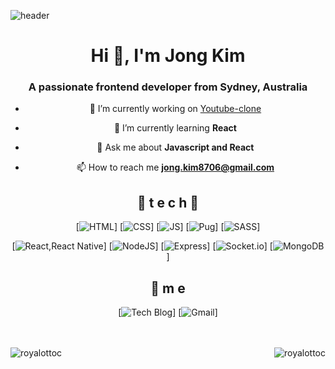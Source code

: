 

<!--
**RoyalOttoc/RoyalOttoc** is a ✨ _special_ ✨ repository because its `README.md` (this file) appears on your GitHub profile.

Here are some ideas to get you started:

- 🔭 I’m currently working on ...
- 🌱 I’m currently learning ...
- 👯 I’m looking to collaborate on ...
- 🤔 I’m looking for help with ...
- 💬 Ask me about ...
- 📫 How to reach me: ...
- 😄 Pronouns: ...
- ⚡ Fun fact: ...
-->

![header](https://capsule-render.vercel.app/api?type=waving&color=gradient&height=300&section=header&text=RoyalOttoc🚀&fontSize=70)

<div align=center>
<h1 align="center">Hi 👋, I'm Jong Kim</h1>
<h3 align="center">A passionate frontend developer from Sydney, Australia</h3>

- 🔭 I’m currently working on [Youtube-clone](https://github.com/RoyalOttoc/youtube_clone)

- 🌱 I’m currently learning **React**

- 💬 Ask me about **Javascript and React**

- 📫 How to reach me **jong.kim8706@gmail.com**
  
## 🌹 t e c h 🌹

[![HTML](https://img.shields.io/badge/Html-E34F26?style=flat-square&logo=Html5&logoColor=white)]
[![CSS](https://img.shields.io/badge/CSS-1572B6?style=flat-square&logo=CSS3&logoColor=white)]
[![JS](https://img.shields.io/badge/JavaScript-F7DF1E?style=flat-square&logo=JavaScript&logoColor=black)]
[![Pug](https://img.shields.io/badge/Pug-FFF?style=for-the-badge&logo=pug&logoColor=A86454)]
[![SASS](https://img.shields.io/badge/SASS-hotpink.svg?style=for-the-badge&logo=SASS&logoColor=white)]
<br>

[![React,React Native](https://img.shields.io/badge/React%20/%20ReactNative-61DAFB?style=flat-square&logo=React&logoColor=black)]
[![NodeJS](https://img.shields.io/badge/Node.js-339933?style=flat-square&logo=Node.js&logoColor=white)]
[![Express](https://img.shields.io/badge/express.js-%23404d59.svg?style=for-the-badge&logo=express&logoColor=%2361DAFB)]
[![Socket.io](https://img.shields.io/badge/Socket.io-black?style=for-the-badge&logo=socket.io&badgeColor=010101)]
[![MongoDB](https://img.shields.io/badge/MongoDB-47A248?style=flat-square&logo=MongoDB&logoColor=white)]
<br>

## 💫 m e 
[![Tech Blog](https://img.shields.io/badge/Blog-FF5722?style=flat-square&logo=blogger&logoColor=white)]
[![Gmail](https://img.shields.io/badge/Gmail-EA4335?style=flat-square&logo=Gmail&logoColor=white)]
<br><br><br>

<p><img align="left" src="https://github-readme-stats.vercel.app/api/top-langs?username=royalottoc&show_icons=true&locale=en&layout=compact" alt="royalottoc" /></p>

<p>&nbsp;<img align="right" src="https://github-readme-stats.vercel.app/api?username=royalottoc&show_icons=true&locale=en" alt="royalottoc" /></p>
